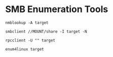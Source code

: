 # SMB Enumeration Tools
```
nmblookup -A target
```
```
smbclient //MOUNT/share -I target -N
```
```
rpcclient -U "" target
```
```
enum4linux target
```
